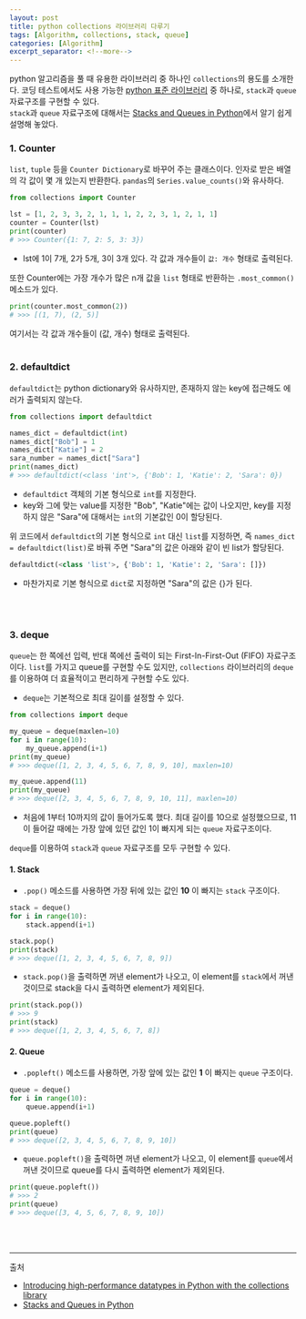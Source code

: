 ```yaml
---
layout: post
title: python collections 라이브러리 다루기
tags: [Algorithm, collections, stack, queue]
categories: [Algorithm]
excerpt_separator: <!--more-->
---
```

python 알고리즘을 풀 때 유용한 라이브러리 중 하나인 `collections`의 용도를 소개한다.<!--more--> 코딩 테스트에서도 사용 가능한 [python 표준 라이브러리](https://docs.python.org/ko/3/library/index.html) 중 하나로, `stack`과 `queue` 자료구조를 구현할 수 있다.<br>
`stack`과 `queue` 자료구조에 대해서는 [Stacks and Queues in Python](https://levelup.gitconnected.com/stacks-and-queues-in-python-b2e8b4dbd876)에서 알기 쉽게 설명해 놓았다.

### 1. Counter
`list`, `tuple` 등을 `Counter Dictionary`로 바꾸어 주는 클래스이다. 인자로 받은 배열의 각 값이 몇 개 있는지 반환한다. `pandas`의 `Series.value_counts()`와 유사하다.

```py
from collections import Counter

lst = [1, 2, 3, 3, 2, 1, 1, 1, 2, 2, 3, 1, 2, 1, 1]
counter = Counter(lst)
print(counter)
# >>> Counter({1: 7, 2: 5, 3: 3})
```

- lst에 1이 7개, 2가 5개, 3이 3개 있다. 각 값과 개수들이 `값: 개수` 형태로 출력된다.

또한 Counter에는 가장 개수가 많은 n개 값을 `list` 형태로 반환하는 `.most_common()` 메소드가 있다.

```py
print(counter.most_common(2))
# >>> [(1, 7), (2, 5)]
```

여기서는 각 값과 개수들이 (값, 개수) 형태로 출력된다.
<br>
<br>

### 2. defaultdict
`defaultdict`는 python dictionary와 유사하지만, 존재하지 않는 key에 접근해도 에러가 출력되지 않는다.

```py
from collections import defaultdict

names_dict = defaultdict(int)
names_dict["Bob"] = 1
names_dict["Katie"] = 2
sara_number = names_dict["Sara"]
print(names_dict)
# >>> defaultdict(<class 'int'>, {'Bob': 1, 'Katie': 2, 'Sara': 0})
```

- `defaultdict` 객체의 기본 형식으로 `int`를 지정한다.
- key와 그에 맞는 value를 지정한 "Bob", "Katie"에는 값이 나오지만, key를 지정하지 않은 "Sara"에 대해서는 `int`의 기본값인 0이 할당된다.

위 코드에서 `defaultdict`의 기본 형식으로 `int` 대신 `list`를 지정하면, 즉 `names_dict = defaultdict(list)`로 바꿔 주면 "Sara"의 값은 아래와 같이 빈 list가 할당된다.

```py
defaultdict(<class 'list'>, {'Bob': 1, 'Katie': 2, 'Sara': []})
```

- 마찬가지로 기본 형식으로 `dict`로 지정하면 "Sara"의 값은 {}가 된다.
<br>
<br>

### 3. deque
`queue`는 한 쪽에선 입력, 반대 쪽에선 출력이 되는 First-In-First-Out (FIFO) 자료구조이다. `list`를 가지고 queue를 구현할 수도 있지만, `collections` 라이브러리의 `deque`를 이용하여 더 효율적이고 편리하게 구현할 수도 있다.

- `deque`는 기본적으로 최대 길이를 설정할 수 있다.

```py
from collections import deque

my_queue = deque(maxlen=10)
for i in range(10):
    my_queue.append(i+1)
print(my_queue)
# >>> deque([1, 2, 3, 4, 5, 6, 7, 8, 9, 10], maxlen=10)

my_queue.append(11)
print(my_queue)
# >>> deque([2, 3, 4, 5, 6, 7, 8, 9, 10, 11], maxlen=10)
```

- 처음에 1부터 10까지의 값이 들어가도록 했다. 최대 길이를 10으로 설정했으므로, 11이 들어갈 때에는 가장 앞에 있던 값인 1이 빠지게 되는 `queue` 자료구조이다.

`deque`를 이용하여 `stack`과 `queue` 자료구조를 모두 구현할 수 있다.

#### 1. Stack
- `.pop()` 메소드를 사용하면 가장 뒤에 있는 값인 **10** 이 빠지는 `stack` 구조이다.

```py
stack = deque()
for i in range(10):
    stack.append(i+1)

stack.pop()
print(stack)
# >>> deque([1, 2, 3, 4, 5, 6, 7, 8, 9])
```

- `stack.pop()`을 출력하면 꺼낸 element가 나오고, 이 element를 `stack`에서 꺼낸 것이므로 stack을 다시 출력하면 element가 제외된다.

```py
print(stack.pop())
# >>> 9
print(stack)
# >>> deque([1, 2, 3, 4, 5, 6, 7, 8])
```

#### 2. Queue

- `.popleft()` 메소드를 사용하면, 가장 앞에 있는 값인 **1** 이 빠지는 `queue` 구조이다.

```py
queue = deque()
for i in range(10):
    queue.append(i+1)

queue.popleft()
print(queue)
# >>> deque([2, 3, 4, 5, 6, 7, 8, 9, 10])
```

- `queue.popleft()`을 출력하면 꺼낸 element가 나오고, 이 element를 `queue`에서 꺼낸 것이므로 queue를 다시 출력하면 element가 제외된다.

```py
print(queue.popleft())
# >>> 2
print(queue)
# >>> deque([3, 4, 5, 6, 7, 8, 9, 10])
```



<br>
<br>

---
출처
- [Introducing high-performance datatypes in Python with the collections library](https://levelup.gitconnected.com/introducing-high-performance-datatypes-in-python-with-the-collections-library-3d8c334827a5)
- [Stacks and Queues in Python
](https://levelup.gitconnected.com/stacks-and-queues-in-python-b2e8b4dbd876)
